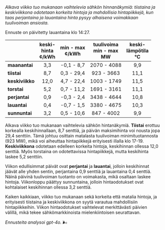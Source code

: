 *Alkava viikko tuo mukanaan vaihtelevia sähkön hinnanäkymiä: tiistaina ja keskiviikkona odotetaan korkeita hintoja ja mahdollisia hintapiikkejä, kun taas perjantaina ja lauantaina hinta pysyy alhaisena voimakkaan tuulivoiman ansiosta.*

Ennuste on päivitetty lauantaina klo 14:27.

|                  | keski-<br>hinta<br>¢/kWh | min - max<br>¢/kWh | tuulivoima<br>min - max<br>MW | keski-<br>lämpötila<br>°C |
|:-----------------|:----------------:|:----------------:|:-------------:|:-------------:|
| **maanantai**    | 3,3              | -0,1 - 8,7       | 2070 - 4088   | 9,9           |
| **tiistai**      | 8,7              | 0,3 - 29,4       | 923 - 3663    | 11,1          |
| **keskiviikko**  | 12,0             | 4,7 - 22,4       | 1003 - 1749   | 11,5          |
| **torstai**      | 5,2              | 0,7 - 11,2       | 1691 - 3161   | 11,1          |
| **perjantai**    | 0,9              | -0,3 - 2,4       | 3438 - 4644   | 10,8          |
| **lauantai**     | 0,4              | -0,7 - 1,5       | 3380 - 4675   | 10,3          |
| **sunnuntai**    | 3,2              | 0,5 - 10,6       | 847 - 4002    | 9,9           |

Alkava viikko tuo mukanaan vaihtelevia sähkön hintanäkymiä. **Tiistai** erottuu korkealla keskihinnallaan, 8,7 senttiä, ja päivän maksimihinta voi nousta jopa 29,4 senttiin. Tämä johtuu osittain matalasta tuulivoiman minimituotannosta (923 MW), mikä voi aiheuttaa hintapiikkejä erityisesti illalla klo 17-19. **Keskiviikkona** odotetaan edelleen korkeita hintoja, keskihinnan ollessa 12,0 senttiä. Myös torstaina on odotettavissa hintapiikkejä, mutta keskihinta laskee 5,2 senttiin.

Viikon edullisimmat päivät ovat **perjantai** ja **lauantai**, jolloin keskihinnat jäävät alle yhden sentin, perjantaina 0,9 senttiä ja lauantaina 0,4 senttiä. Näinä päivinä tuulivoiman tuotanto on voimakasta, mikä osaltaan laskee hintoja. Viikonloppu päättyy sunnuntaina, jolloin hintaodotukset ovat kohtalaiset keskihinnan ollessa 3,2 senttiä.

Kaiken kaikkiaan, viikko tuo mukanaan sekä korkeita että matalia hintoja, ja erityisesti tiistaina ja keskiviikkona on syytä varautua mahdollisiin hintapiikkeihin. Viikon hintaodotukset vaihtelevat merkittävästi päivien välillä, mikä tekee sähkömarkkinoista mielenkiintoisen seurattavan.

*Ennusteita analysoi gpt-4o.* 🌬️
